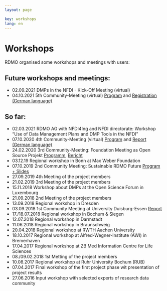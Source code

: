 ```yaml
---
layout: page

key: workshops
lang: en
---
```


Workshops
=========

RDMO organised some workshops and meetings with users:

Future workshops and meetings:
-----------------------------------------------
* 02.09.2021 DMPs in the NFDI - Kick-Off Meeting (virtual)
* 04.10.2021 5th Community-Meeting (virtual) [Program](/en/events/workshop102021_programm) and [Registration (German language)](https://meetings.aip.de/event/13/)


So far:
--------------------------------------------
* 02.03.2021 RDMO AG with NFDI4Ing and NFDI directorate: Workshop “Use of  Data Management Plans and DMP Tools in the NFDI”
* 07.10.2020 4th Community-Meeting (virtual) [Program](/en/events/workshop102020_programm) and [Report (German language)](https://www.forschungsdaten.org/index.php/Viertes_Community-Treffen)
* 24.02.2020 3rd Community-Meeting: Foundation Meeting as Open Source Projekt [Programm](/en/events/workshop022020), [Bericht](https://www.forschungsdaten.org/index.php/Drittes_Community-Treffen)
* 03.12.19 Regional workshop in Bonn at Max Weber Foundation
* 07.10.2019 2nd Community Meeting: Sustainable RDMO Future [Program + Slides](/en/events/workshop2019)
* 27.09.2019 4th Meeting of the project members
* 21.02.2019 3rd Meeting of the project members
* 15.11.2018 Workshop about DMPs at the Open Science Forum in Luxembourg
* 21.09.2018 2nd Meeting of the project members
* 13.09.2018 Regional workshop in Dresden
* 03.09.2018 1st Community Meeting at University Duisburg-Essen [Report](http://www.forschungsdaten.org/index.php/Erstes_Community-Treffen)
* 17./18.07.2018 Regional workshop in Bochum & Siegen
* 12.07.2018 Regional workshop in Darmstadt
* 11.06.2018 Regional workshop in Braunschweig
* 20.04.2018 Regional workshop at RWTH Aachen University
* 18.10.2017 Regional workshop at Alfred-Wegner-Institute (AWI) in Bremerhaven
* 17.04.2017 Regional workshop at ZB Med Information Centre for Life Sciences
* 08./09.02.2018 1st Metting of the project members
* 10.08.2017 Regional workshop at Ruhr University Bochum (RUB)
* 07.04.2017 Final workshop of the first project phase wit presentation of project results
* 27.06.2016 Input workshop with selected experts of research data community
